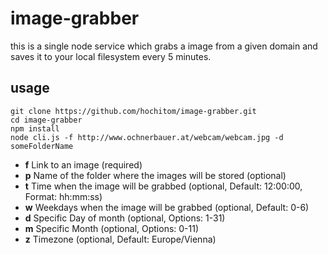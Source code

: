 # image-grabber

this is a single node service which grabs a image from a given domain and saves it to your local filesystem every 5 minutes.

## usage

```
git clone https://github.com/hochitom/image-grabber.git
cd image-grabber
npm install
node cli.js -f http://www.ochnerbauer.at/webcam/webcam.jpg -d someFolderName
```

<ul>
<li><strong>f</strong> Link to an image (required)</li>
<li><strong>p</strong> Name of the folder where the images will be stored (optional)</li>
<li><strong>t</strong> Time when the image will be grabbed (optional, Default: 12:00:00, Format: hh:mm:ss)</li>
<li><strong>w</strong> Weekdays when the image will be grabbed (optional, Default: 0-6)</li>
<li><strong>d</strong> Specific Day of month (optional, Options: 1-31)</li>
<li><strong>m</strong> Specific Month (optional, Options: 0-11)</li>
<li><strong>z</strong> Timezone (optional, Default: Europe/Vienna)</li>
</ul>
